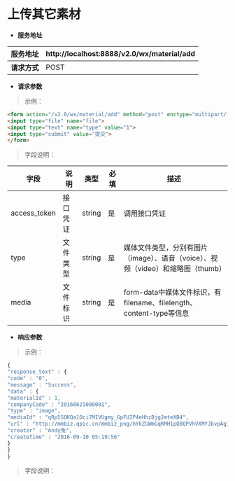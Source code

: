 # 上传其它素材

* **服务地址**

| **服务地址** | http://localhost:8888/v2.0/wx/material/add |
| --- | --- |
| **请求方式** | POST |

* **请求参数**

>示例：

```html
<form action="/v2.0/wx/material/add" method="post" enctype="multipart/form-data">
<input type="file" name="file">
<input type="text" name="type" value="1">
<input type="submit" value="提交">
</form>
```

>字段说明：

| **字段** | **说明** | **类型** | **必填** | **描述** |
| --- | --- | --- | --- | --- |
| access\_token | 接口凭证 | string | 是 | 调用接口凭证 |
| type | 文件类型 | string | 是 | 媒体文件类型，分别有图片（image）、语音（voice）、视频（video）和缩略图（thumb） |
| media | 文件标识 | string | 是 | form-data中媒体文件标识，有filename、filelength、content-type等信息 |

* **响应参数**

>示例：

```javascript
{ 
"response_text" : { 
"code" : "0", 
"message" : "Success", 
"data" : { 
"materialId" : 1, 
"companyCode" : "20160621000001", 
"type" : "image", 
"mediaId" : "qRp5SOKQa1Oci7MIVUgmy_GpFUIP4eHhzBjgJmteXB4", 
"url" : "http://mmbiz.qpic.cn/mmbiz_png/hYkZGWmGqRMH1pQ0QPVhVXMYJbvpAg1kZ9vCAK4HUZcnfOHBWAApbquvLDiafBHREaBPJV8dE7RyACkyvjzjW1Q/0?wx_fmt=png", 
"creater" : "Andy兔", 
"createTime" : "2016-09-10 05:19:56" 
} 
} 
} 
```

>字段说明：

